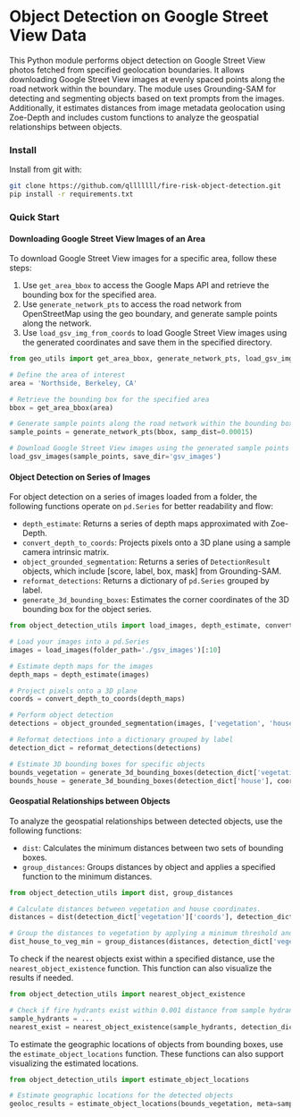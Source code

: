 # Object Detection on Google Street View Data

This Python module performs object detection on Google Street View photos fetched from specified geolocation boundaries. It allows downloading Google Street View images at evenly spaced points along the road network within the boundary. The module uses Grounding-SAM for detecting and segmenting objects based on text prompts from the images. Additionally, it estimates distances from image metadata geolocation using Zoe-Depth and includes custom functions to analyze the geospatial relationships between objects.

### Install

Install from git with:
```bash
git clone https://github.com/qlllllll/fire-risk-object-detection.git
pip install -r requirements.txt
```

### Quick Start

#### Downloading Google Street View Images of an Area

To download Google Street View images for a specific area, follow these steps:

1. Use `get_area_bbox` to access the Google Maps API and retrieve the bounding box for the specified area.
2. Use `generate_network_pts` to access the road network from OpenStreetMap using the geo boundary, and generate sample points along the network.
3. Use `load_gsv_img_from_coords` to load Google Street View images using the generated coordinates and save them in the specified directory.

```python
from geo_utils import get_area_bbox, generate_network_pts, load_gsv_img_from_coords

# Define the area of interest
area = 'Northside, Berkeley, CA'

# Retrieve the bounding box for the specified area
bbox = get_area_bbox(area)

# Generate sample points along the road network within the bounding box
sample_points = generate_network_pts(bbox, samp_dist=0.00015)

# Download Google Street View images using the generated sample points
load_gsv_images(sample_points, save_dir='gsv_images')
```

#### Object Detection on Series of Images

For object detection on a series of images loaded from a folder, the following functions operate on `pd.Series` for better readability and flow:

- `depth_estimate`: Returns a series of depth maps approximated with Zoe-Depth.
- `convert_depth_to_coords`: Projects pixels onto a 3D plane using a sample camera intrinsic matrix.
- `object_grounded_segmentation`: Returns a series of `DetectionResult` objects, which include [score, label, box, mask] from Grounding-SAM.
- `reformat_detections`: Returns a dictionary of `pd.Series` grouped by label.
- `generate_3d_bounding_boxes`: Estimates the corner coordinates of the 3D bounding box for the object series.

```python
from object_detection_utils import load_images, depth_estimate, convert_depth_to_coords, object_grounded_segmentation, generate_3d_bounding_boxes, reformat_detections

# Load your images into a pd.Series
images = load_images(folder_path='./gsv_images')[:10]

# Estimate depth maps for the images
depth_maps = depth_estimate(images)

# Project pixels onto a 3D plane
coords = convert_depth_to_coords(depth_maps)

# Perform object detection
detections = object_grounded_segmentation(images, ['vegetation', 'house', 'fire hydrant'])

# Reformat detections into a dictionary grouped by label
detection_dict = reformat_detections(detections)

# Estimate 3D bounding boxes for specific objects
bounds_vegetation = generate_3d_bounding_boxes(detection_dict['vegetation'], coords, 'vegetation')
bounds_house = generate_3d_bounding_boxes(detection_dict['house'], coords, 'house')
```

#### Geospatial Relationships between Objects
To analyze the geospatial relationships between detected objects, use the following functions:

- `dist`: Calculates the minimum distances between two sets of bounding boxes.
- `group_distances`: Groups distances by object and applies a specified function to the minimum distances.

```python
from object_detection_utils import dist, group_distances

# Calculate distances between vegetation and house coordinates.
distances = dist(detection_dict['vegetation']['coords'], detection_dict['house']['coords'], 'veg', 'house')

# Group the distances to vegetation by applying a minimum threshold and filter.
dist_house_to_veg_min = group_distances(distances, detection_dict['vegetation'], detection_dict['house'], fn=min, thres=0.5)
```

To check if the nearest objects exist within a specified distance, use the `nearest_object_existence` function. This function can also visualize the results if needed.

```python
from object_detection_utils import nearest_object_existence

# Check if fire hydrants exist within 0.001 distance from sample hydrants map
sample_hydrants = ...
nearest_exist = nearest_object_existence(sample_hydrants, detection_dict['fire hydrant'], meta=sample_points, max_dist=0.001, visualize=True)
```

To estimate the geographic locations of objects from bounding boxes, use the `estimate_object_locations` function. These functions can also support visualizing the estimated locations.

```python
from object_detection_utils import estimate_object_locations

# Estimate geographic locations for the detected objects
geoloc_results = estimate_object_locations(bounds_vegetation, meta=sample_points, visualize=True)
```
